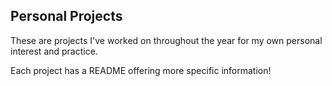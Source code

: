 ## Personal Projects

These are projects I've worked on throughout the year for my own personal interest and practice.

Each project has a README offering more specific information!